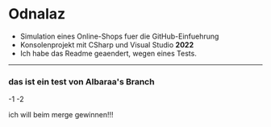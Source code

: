 # Odnalaz
- Simulation eines Online-Shops fuer die GitHub-Einfuehrung
- Konsolenprojekt mit CSharp und Visual Studio <b>2022</b>
- Ich habe das Readme geaendert, wegen eines Tests.

---
### das ist ein test von Albaraa's Branch
-1
-2

ich will beim merge gewinnen!!!
